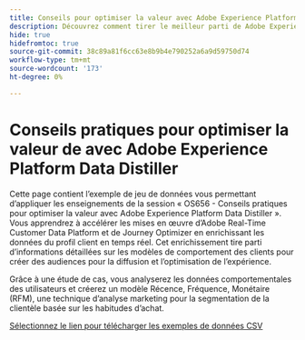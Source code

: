 ```yaml
---
title: Conseils pour optimiser la valeur avec Adobe Experience Platform Data Distiller
description: Découvrez comment tirer le meilleur parti de Adobe Experience Platform Data Distiller en enrichissant les données du profil client en temps réel et en tirant parti des informations comportementales pour créer des audiences ciblées. Cette ressource comprend un échantillon de jeu de données et une étude de cas montrant comment appliquer le modèle Récence, Fréquence, Monétaire (RFM) pour la segmentation de la clientèle.
hide: true
hidefromtoc: true
source-git-commit: 38c89a81f6cc63e8b9b4e790252a6a9d59750d74
workflow-type: tm+mt
source-wordcount: '173'
ht-degree: 0%

---
```


# Conseils pratiques pour optimiser la valeur de avec Adobe Experience Platform Data Distiller

Cette page contient l’exemple de jeu de données vous permettant d’appliquer les enseignements de la session « OS656 - Conseils pratiques pour optimiser la valeur avec Adobe Experience Platform Data Distiller ». Vous apprendrez à accélérer les mises en œuvre d’Adobe Real-Time Customer Data Platform et de Journey Optimizer en enrichissant les données du profil client en temps réel. Cet enrichissement tire parti d’informations détaillées sur les modèles de comportement des clients pour créer des audiences pour la diffusion et l’optimisation de l’expérience.

Grâce à une étude de cas, vous analyserez les données comportementales des utilisateurs et créerez un modèle Récence, Fréquence, Monétaire (RFM), une technique d’analyse marketing pour la segmentation de la clientèle basée sur les habitudes d’achat.

[Sélectionnez le lien pour télécharger les exemples de données CSV](../resources/movie-data.csv)

<!-- This page was published as a proof of concept. Requested by the Query Service PM -->
